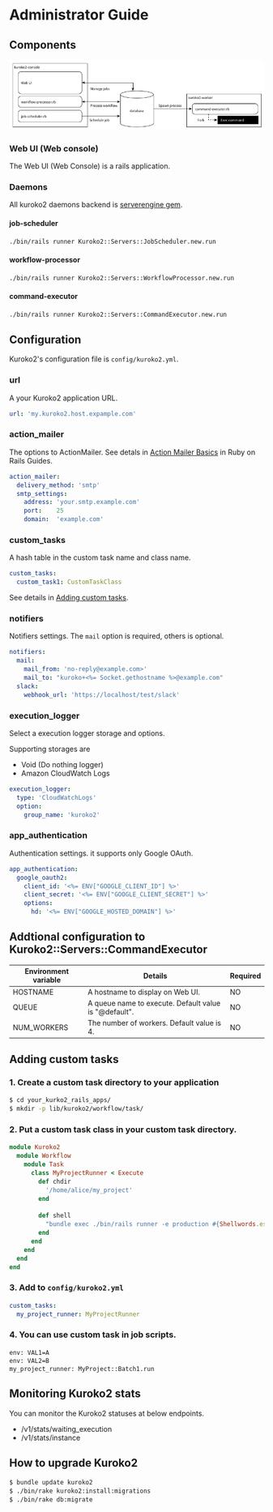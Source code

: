 # Administrator Guide

## Components

![](images/kuroko2-architecture.png)

### Web UI (Web console)

The Web UI (Web Console) is a rails application.


### Daemons

All kuroko2 daemons backend is [serverengine gem](https://github.com/fluent/serverengine).


#### job-scheduler


```bash
./bin/rails runner Kuroko2::Servers::JobScheduler.new.run
```

#### workflow-processor

```bash
./bin/rails runner Kuroko2::Servers::WorkflowProcessor.new.run
```

#### command-executor

```bash
./bin/rails runner Kuroko2::Servers::CommandExecutor.new.run
```

## Configuration

Kuroko2's configuration file is `config/kuroko2.yml`.

### url

A your Kuroko2 application URL.

```yaml
url: 'my.kuroko2.host.expample.com'
```

### action_mailer

The options to ActionMailer.
See detals in [Action Mailer Basics](http://guides.rubyonrails.org/action_mailer_basics.html#action-mailer-configuration) in Ruby on Rails Guides.

```yaml
action_mailer:
  delivery_method: 'smtp'
  smtp_settings:
    address: 'your.smtp.example.com'
    port:    25
    domain:  'example.com'
```

### custom_tasks

A hash table in the custom task name and class name.

```yaml
custom_tasks:
  custom_task1: CustomTaskClass
```

See details in [Adding custom tasks](#adding-custom-tasks).

### notifiers

Notifiers settings.
The `mail` option is required, others is optional.

```yaml
notifiers:
  mail:
    mail_from: 'no-reply@example.com>'
    mail_to: "kuroko+<%= Socket.gethostname %>@example.com"
  slack:
    webhook_url: 'https://localhost/test/slack'
```

### execution_logger

Select a execution logger storage and options.

Supporting storages are

- Void (Do nothing logger)
- Amazon CloudWatch Logs


```yaml
execution_logger:
  type: 'CloudWatchLogs'
  option:
    group_name: 'kuroko2'
```

### app_authentication

Authentication settings. it supports only Google OAuth.

```yaml
app_authentication:
  google_oauth2:
    client_id: '<%= ENV["GOOGLE_CLIENT_ID"] %>'
    client_secret: '<%= ENV["GOOGLE_CLIENT_SECRET"] %>'
    options:
      hd: '<%= ENV["GOOGLE_HOSTED_DOMAIN"] %>'
```

## Addtional configuration to Kuroko2::Servers::CommandExecutor

Environment variable  | Details                                               |  Required
----------------------|-------------------------------------------------------|-----------
HOSTNAME              | A hostname to display on Web UI.                      |  NO
QUEUE                 | A queue name to execute. Default value is "@default". |  NO
NUM_WORKERS           | The number of workers. Default value is 4.            |  NO

## Adding custom tasks

### 1. Create a custom task directory to your application

```bash
$ cd your_kurko2_rails_apps/
$ mkdir -p lib/kuroko2/workflow/task/
```

### 2. Put a custom task class in your custom task directory.

```ruby
module Kuroko2
  module Workflow
    module Task
      class MyProjectRunner < Execute
        def chdir
          '/home/alice/my_project'
        end

        def shell
          "bundle exec ./bin/rails runner -e production #{Shellwords.escape(option)}"
        end
      end
    end
  end
end
```

### 3. Add to `config/kuroko2.yml`

```yaml
custom_tasks:
  my_project_runner: MyProjectRunner
```

### 4. You can use custom task in job scripts.

```
env: VAL1=A
env: VAL2=B
my_project_runner: MyProject::Batch1.run
```

## Monitoring Kuroko2 stats

You can monitor the Kuroko2 statuses at below endpoints.

* /v1/stats/waiting_execution
* /v1/stats/instance

## How to upgrade Kuroko2

```bash
$ bundle update kuroko2
$ ./bin/rake kuroko2:install:migrations
$ ./bin/rake db:migrate
```
